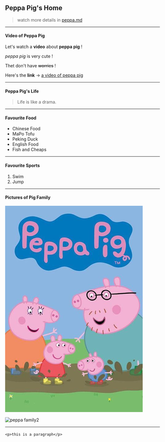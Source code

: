 ## Peppa Pig's Home


>watch more details in [peppa.md](/peppa.md)
---

#### Video of Peppa Pig


Let's watch a **video** about **peppa pig** !

*peppa pig* is very cute !

Thet don't have ~~worries~~ !

Here's the **link** -> 
[a video of peppa pig](https://haokan.baidu.com/v?vid=13591129608049964867&pd=bjh&fr=bjhauthor&type=video)


---
#### Peppa Pig's Life
> Life is like a drama.


---
#### Favourite Food

 * Chinese Food
  * MaPo Tofu
  * Peking Duck
 * English Food
  * Fish and Cheaps

---
#### Favourite Sports
1. Swim
2. Jump


---

#### Pictures of Pig Family

![peppa family1](/pig.jpg)


![peppa family2](https://gimg2.baidu.com/image_search/src=http%3A%2F%2Fimage.whhost.net%2Fuploads%2F20180209%2F18%2F1518173940-invTFyegGK.jpg&amp;refer=http%3A%2F%2Fimage.whhost.net&amp;app=2002&amp;size=f9999,10000&amp;q=a80&amp;n=0&amp;g=0n&amp;fmt=jpeg?sec=1621697222&amp;t=c557295244320b6a588b05fbaffc13e3)


---
`<p>this is a paragraph</p>`
